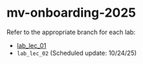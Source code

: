 # mv-onboarding-2025

Refer to the appropriate branch for each lab:
- [lab_lec_01](https://github.com/anhskrttt/mv-onboarding-2025/tree/lab_lec_01/lab_lec_01)
- `lab_lec_02` (Scheduled update: 10/24/25)

